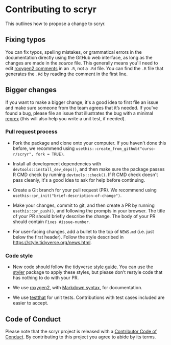 # Contributing to scryr

This outlines how to propose a change to scryr.

## Fixing typos

You can fix typos, spelling mistakes, or grammatical errors in the documentation
directly using the GitHub web interface, as long as the changes are made in the
_source_ file. This generally means you'll need to edit [roxygen2
comments](https://roxygen2.r-lib.org/articles/roxygen2.html) in an `.R`, not a
`.Rd` file. You can find the `.R` file that generates the `.Rd` by reading the
comment in the first line.

## Bigger changes

If you want to make a bigger change, it's a good idea to first file an issue and
make sure someone from the team agrees that it’s needed. If you’ve found a bug,
please file an issue that illustrates the bug with a minimal
[reprex](https://www.tidyverse.org/help/#reprex) (this will also help you write
a unit test, if needed).

### Pull request process

* Fork the package and clone onto your computer. If you haven't done this
  before, we recommend using `usethis::create_from_github("curso-r/scryr", fork =
  TRUE)`.

* Install all development dependencies with `devtools::install_dev_deps()`, and
  then make sure the package passes R CMD check by running `devtools::check()`.
  If R CMD check doesn't pass cleanly, it's a good idea to ask for help before
  continuing.

* Create a Git branch for your pull request (PR). We recommend using
  `usethis::pr_init("brief-description-of-change")`.

* Make your changes, commit to git, and then create a PR by running
  `usethis::pr_push()`, and following the prompts in your browser. The title of
  your PR should briefly describe the change. The body of your PR should contain
  `Fixes #issue-number`.

* For user-facing changes, add a bullet to the top of `NEWS.md` (i.e. just below
  the first header). Follow the style described in
  <https://style.tidyverse.org/news.html>.

### Code style

* New code should follow the tidyverse [style
  guide](https://style.tidyverse.org). You can use the
  [styler](https://CRAN.R-project.org/package=styler) package to apply these
  styles, but please don't restyle code that has nothing to do with your PR.

* We use [roxygen2](https://cran.r-project.org/package=roxygen2), with [Markdown
  syntax](https://cran.r-project.org/web/packages/roxygen2/vignettes/rd-formatting.html),
  for documentation.

* We use [testthat](https://cran.r-project.org/package=testthat) for unit tests.
  Contributions with test cases included are easier to accept.

## Code of Conduct

Please note that the scryr project is released with a [Contributor Code of
Conduct](CODE_OF_CONDUCT.md). By contributing to this project you agree to abide
by its terms.
